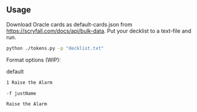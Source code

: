 ## Usage

Download Oracle cards as default-cards.json from https://scryfall.com/docs/api/bulk-data. Put your decklist to a text-file and run.

```bash
python ./tokens.py -p "decklist.txt"
```

Format options (WIP):

default

```bash
1 Raise the Alarm
```

`-f justName`

```bash
Raise the Alarm
```
